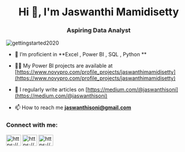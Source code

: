 <h1 align="center">Hi 👋, I'm Jaswanthi Mamidisetty</h1>
<h3 align="center">Aspiring Data Analyst</h3>

<p align="left"> <img src="https://komarev.com/ghpvc/?username=gettingstarted2020&label=Profile%20views&color=0e75b6&style=flat" alt="gettingstarted2020" /> </p>

- 🌱 I’m proficient in  **Excel , Power BI , SQL , Python **

- 👨‍💻 My Power BI projects are available at [https://www.novypro.com/profile_projects/jaswanthimamidisetty](https://www.novypro.com/profile_projects/jaswanthimamidisetty)

- 📝 I regularly write articles on [https://medium.com/@jaswanthisoni](https://medium.com/@jaswanthisoni)

- 📫 How to reach me **jaswanthisoni@gmail.com**

<h3 align="left">Connect with me:</h3>
<p align="left">
<a href="https://linkedin.com/in/https://www.linkedin.com/in/jaswanthi-mamidisetty/" target="blank"><img align="center" src="https://raw.githubusercontent.com/rahuldkjain/github-profile-readme-generator/master/src/images/icons/Social/linked-in-alt.svg" alt="https://www.linkedin.com/in/jaswanthi-mamidisetty/" height="30" width="40" /></a>
<a href="https://medium.com/https://medium.com/@jaswanthisoni" target="blank"><img align="center" src="https://raw.githubusercontent.com/rahuldkjain/github-profile-readme-generator/master/src/images/icons/Social/medium.svg" alt="https://medium.com/@jaswanthisoni" height="30" width="40" /></a>
<a href="https://www.youtube.com/c/https://youtube.com/@jaswanthimamidisetty77?si=jyij_ybfhl7susxz" target="blank"><img align="center" src="https://raw.githubusercontent.com/rahuldkjain/github-profile-readme-generator/master/src/images/icons/Social/youtube.svg" alt="https://youtube.com/@jaswanthimamidisetty77?si=jyij_ybfhl7susxz" height="30" width="40" /></a>
</p>

